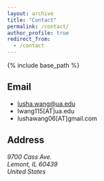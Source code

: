 ```yaml
---
layout: archive
title: "Contact"
permalink: /contact/
author_profile: true
redirect_from:
  - /contact
---
```


{% include base_path %}

Email
------
* lusha.wang@ua.edu
* lwang115[AT]ua.edu
* lushawang06[AT]gmail.com

Address
------
<address>
  9700 Cass Ave.<br /> Lemont, IL 60439<br /> United States
</address>